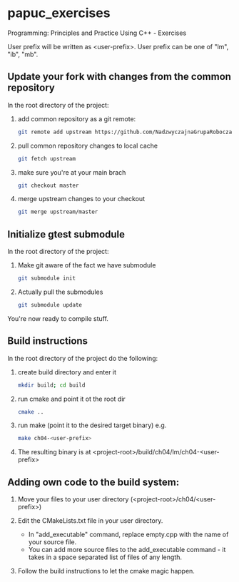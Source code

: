 # papuc_exercises
Programming: Principles and Practice Using C++ - Exercises

User prefix will be written as \<user-prefix\>. User prefix
can be one of "lm", "ib", "mb".

## Update your fork with changes from the common repository

In the root directory of the project:

1. add common repository as a git remote:
    ``` bash
    git remote add upstream https://github.com/NadzwyczajnaGrupaRobocza/papuc_exercises.git
    ```

2. pull common repository changes to local cache
    ``` bash
    git fetch upstream
    ```

3. make sure you're at your main brach
    ``` bash
    git checkout master
    ```

4. merge upstream changes to your checkout
    ``` bash
    git merge upstream/master
    ```

## Initialize gtest submodule

In the root directory of the project:

1. Make git aware of the fact we have submodule
    ``` bash
    git submodule init
    ```

2. Actually pull the submodules
    ``` bash
    git submodule update
    ```

You're now ready to compile stuff.

## Build instructions

In the root directory of the project do the following:

1. create build directory and enter it
    ``` bash
    mkdir build; cd build
    ```

2. run cmake and point it ot the root dir
    ``` bash
    cmake ..
    ```

3. run make (point it to the desired target binary) e.g.
    ``` bash
    make ch04-<user-prefix>
   ```

4. The resulting binary is at \<project-root\>/build/ch04/lm/ch04-\<user-prefix\>

## Adding own code to the build system:

1. Move your files to your user directory (\<project-root\>/ch04/\<user-prefix\>)

2. Edit the CMakeLists.txt file in your user directory.
    * In "add_executable" command, replace empty.cpp with the name of
      your source file.
    * You can add more source files to the add_executable command - it takes in
      a space separated list of files of any length.
3. Follow the build instructions to let the cmake magic happen.
